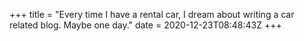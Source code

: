 +++
title = "Every time I have a rental car, I dream about writing a car related blog. Maybe one day."
date = 2020-12-23T08:48:43Z
+++


<!-- more -->